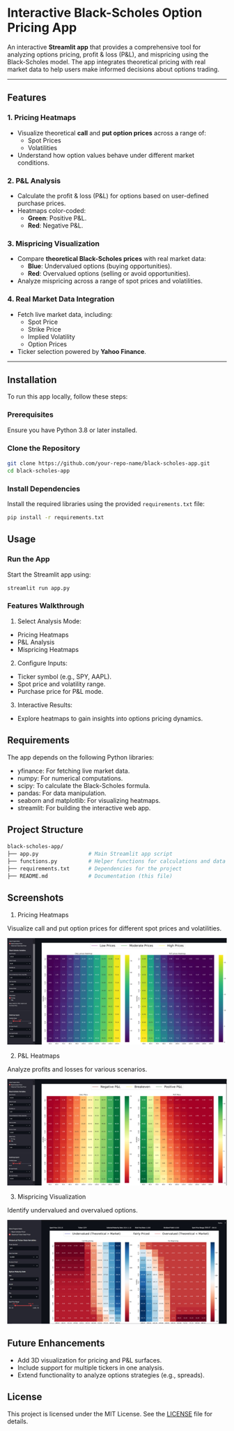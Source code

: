 # Interactive Black-Scholes Option Pricing App

An interactive **Streamlit app** that provides a comprehensive tool for analyzing options pricing, profit & loss (P&L), and mispricing using the Black-Scholes model. The app integrates theoretical pricing with real market data to help users make informed decisions about options trading.

---

## Features

### 1. **Pricing Heatmaps**
- Visualize theoretical **call** and **put option prices** across a range of:
  - Spot Prices
  - Volatilities
- Understand how option values behave under different market conditions.

### 2. **P&L Analysis**
- Calculate the profit & loss (P&L) for options based on user-defined purchase prices.
- Heatmaps color-coded:
  - **Green**: Positive P&L.
  - **Red**: Negative P&L.

### 3. **Mispricing Visualization**
- Compare **theoretical Black-Scholes prices** with real market data:
  - **Blue**: Undervalued options (buying opportunities).
  - **Red**: Overvalued options (selling or avoid opportunities).
- Analyze mispricing across a range of spot prices and volatilities.

### 4. **Real Market Data Integration**
- Fetch live market data, including:
  - Spot Price
  - Strike Price
  - Implied Volatility
  - Option Prices
- Ticker selection powered by **Yahoo Finance**.

---

## Installation

To run this app locally, follow these steps:

### Prerequisites
Ensure you have Python 3.8 or later installed.

### Clone the Repository
```bash
git clone https://github.com/your-repo-name/black-scholes-app.git
cd black-scholes-app
```

### Install Dependencies
Install the required libraries using the provided `requirements.txt` file:
```bash
pip install -r requirements.txt
```
## Usage

### Run the App

Start the Streamlit app using:
```bash
streamlit run app.py
```

### Features Walkthrough

1. Select Analysis Mode:
- Pricing Heatmaps
- P&L Analysis
- Mispricing Heatmaps
  
2. Configure Inputs:
- Ticker symbol (e.g., SPY, AAPL).
- Spot price and volatility range.
- Purchase price for P&L mode.
  
3. Interactive Results:
- Explore heatmaps to gain insights into options pricing dynamics.

## Requirements

The app depends on the following Python libraries:

- yfinance: For fetching live market data.
- numpy: For numerical computations.
- scipy: To calculate the Black-Scholes formula.
- pandas: For data manipulation.
- seaborn and matplotlib: For visualizing heatmaps.
- streamlit: For building the interactive web app.

## Project Structure

```bash
black-scholes-app/
├── app.py                # Main Streamlit app script
├── functions.py          # Helper functions for calculations and data fetching
├── requirements.txt      # Dependencies for the project
├── README.md             # Documentation (this file)
```

## Screenshots

1. Pricing Heatmaps

Visualize call and put option prices for different spot prices and volatilities.

![Pricing Heatmap](screenshots/pricing_heatmap.jpg "Pricing Heatmap Example")

2. P&L Heatmaps

Analyze profits and losses for various scenarios.

![P&L Heatmap](screenshots/P&L_heatmap.jpg "P&L Heatmap Example")

3. Mispricing Visualization

Identify undervalued and overvalued options.

![Mispricing Heatmap](screenshots/mispricing_heatmap.jpg "Mispricing Heatmap Example")

## Future Enhancements

- Add 3D visualization for pricing and P&L surfaces.
- Include support for multiple tickers in one analysis.
- Extend functionality to analyze options strategies (e.g., spreads).

## License

This project is licensed under the MIT License. See the [LICENSE](LICENSE) file for details.

